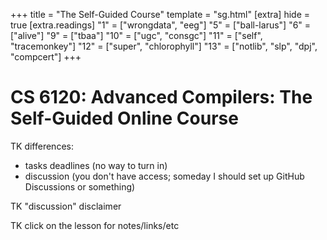 +++
title = "The Self-Guided Course"
template = "sg.html"
[extra]
hide = true
[extra.readings]
"1" = ["wrongdata", "eeg"]
"5" = ["ball-larus"]
"6" = ["alive"]
"9" = ["tbaa"]
"10" = ["ugc", "consgc"]
"11" = ["self", "tracemonkey"]
"12" = ["super", "chlorophyll"]
"13" = ["notlib", "slp", "dpj", "compcert"]
+++
# CS 6120: Advanced Compilers: The Self-Guided Online Course

TK differences:
- tasks deadlines (no way to turn in)
- discussion (you don't have access; someday I should set up GitHub Discussions or something)

TK "discussion" disclaimer

TK click on the lesson for notes/links/etc
